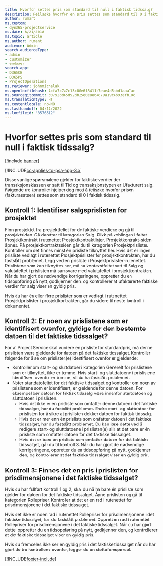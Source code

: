 ```yaml
---
title: Hvorfor settes pris som standard til null i faktisk tidssalg?
description: Feilsøke hvorfor en pris settes som standard til 0 i faktisk tidssalg.
author: rumant
ms.custom:
- dyn365-projectservice
ms.date: 8/21/2018
ms.topic: article
ms.author: rumant
audience: Admin
search.audienceType:
- admin
- customizer
- enduser
search.app:
- D365CE
- D365PS
- ProjectOperations
ms.reviewer: johnmichalak
ms.openlocfilehash: 4cfa7c7a7c13c00e6f8411b7eae4d5abd1aaa7ac
ms.sourcegitcommit: c0792bd65d92db25e0e8864879a19c4b93efb10c
ms.translationtype: HT
ms.contentlocale: nb-NO
ms.lasthandoff: 04/14/2022
ms.locfileid: "8576512"
---
```

# <a name="why-is-price-defaulting-to-zero-on-time-sales-actuals"></a>Hvorfor settes pris som standard til null i faktisk tidssalg?

[!include [banner](../includes/psa-now-project-operations.md)]

[!INCLUDE[cc-applies-to-psa-app-3.x](../includes/cc-applies-to-psa-app-3x.md)]

Disse vanlige spørsmålene gjelder for faktiske verdier der transaksjonsklassen er satt til Tid og transaksjonstypen er Ufakturert salg. Følgende tre kontroller hjelper deg med å feilsøke hvorfor prisen (fakturasatsen) settes som standard til 0 i faktisk tidssalg.

## <a name="check-1-identify-the-sales-price-list-for-the-project"></a>Kontroll 1: Identifiser salgsprislisten for prosjektet

Finn prosjektet fra prosjektfeltet for de faktiske verdiene og gå til prosjektsiden. Gå deretter til kategorien Salg. Klikk på koblingen i feltet Prosjektkontrakt i rutenettet Prosjektkontraktlinjer. Prosjektkontrakt-siden åpnes. På prosjektkontraktssiden går du til kategorien Prosjektprislister. Kontroller om det finnes minst én prisliste tilknyttet her. Hvis det er ingen prisliste vedlagt i rutenettet Prosjektprislister for prosjektkontrakten, har du fastslått problemet. Legg ved en prisliste i Prosjektprislister-rutenettet. Prislistene som kan tilknyttes her, må ha kontekstfeltet satt til Salg og valutafeltet i prislisten må samsvare med valutafeltet i prosjektkontrakten. Når du har gjort de nødvendige korrigeringene, oppretter du en tidsoppføring på nytt, godkjenner den, og kontrollerer at ufakturerte faktiske verdier for salg viser en gyldig pris. 

Hvis du har én eller flere prislister som er vedlagt i rutenettet Prosjektprislister i prosjektkontrakten, går du videre til neste kontroll i dokumentet.

## <a name="check-2-are-any-of-the-price-lists-identified-above-valid-for-the-specific-date-of-the-time-sales-actual"></a>Kontroll 2: Er noen av prislistene som er identifisert ovenfor, gyldige for den bestemte datoen til det faktiske tidssalget?

For at Project Service skal vurdere en prisliste for standardpris, må denne prislisten være gjeldende for datoen på det faktiske tidssalget. Kontroller følgende for å se om prislisten(e) identifisert ovenfor er gjeldende:
- Kontroller om start- og sluttdatoer i kategorien Generelt for prislistene som er tilknyttet, ikke er tomme. Hvis start- og sluttdatoene i prislistene identifisert ovenfor er tomme, vil du ha fastslått problemet. 
- Noter startdatofeltet for det faktiske tidssalget og kontroller om noen av prislistene som er identifisert, er gjeldende for denne datoen. For eksempel bør datoen for faktisk tidssalg være innenfor startdatoen og sluttdatoen i prislisten. 
    - Hvis det ikke er en prisliste som omfatter denne datoen i det faktiske tidssalget, har du fastslått problemet. Endre start- og sluttdatoer for prislisten for å sikre at prislisten dekker datoen for faktisk tidssalg. 
    - Hvis det er mer enn én prisliste som omfatter datoen i det faktiske tidssalget, har du fastslått problemet. Du kan løse dette ved å redigere start- og sluttdatoene i prislisten(e) slik at det bare er én prisliste som omfatter datoen for det faktiske tidssalget. 
    - Hvis det er bare én prisliste som omfatter datoen for det faktiske tidssalget, går du til kontroll 3.
Når du har gjort de nødvendige korrigeringene, oppretter du en tidsoppføring på nytt, godkjenner den, og kontrollerer at det faktiske tidssalget viser en gyldig pris.

## <a name="check-3-is-there-a-price-in-the-price-list-for-the-pricing-dimensions-on-the-time-sales-actual"></a>Kontroll 3: Finnes det en pris i prislisten for prisdimensjonene i det faktiske tidssalget?

Hvis du har fullført kontroll 1 og 2, skal du nå ha bare én prisliste som gjelder for datoen for det faktiske tidssalget. Åpne prislisten og gå til kategorien Rollepriser. Kontroller at det er en rad i rutenettet for prisdimensjonene i det faktiske tidssalget.

Hvis det ikke er noen rad i rutenettet Rollepriser for prisdimensjonene i det faktiske tidssalget, har du fastslått problemet. Opprett en rad i rutenettet Rollepriser for prisdimensjonene i det faktiske tidssalget. Når du har gjort dette, oppretter du en tidsoppføring på nytt, godkjenner den, og kontrollerer at det faktiske tidssalget viser en gyldig pris.

Hvis du fremdeles ikke ser en gyldig pris i det faktiske tidssalget når du har gjort de tre kontrollene ovenfor, logger du en støtteforespørsel. 



[!INCLUDE[footer-include](../includes/footer-banner.md)]

